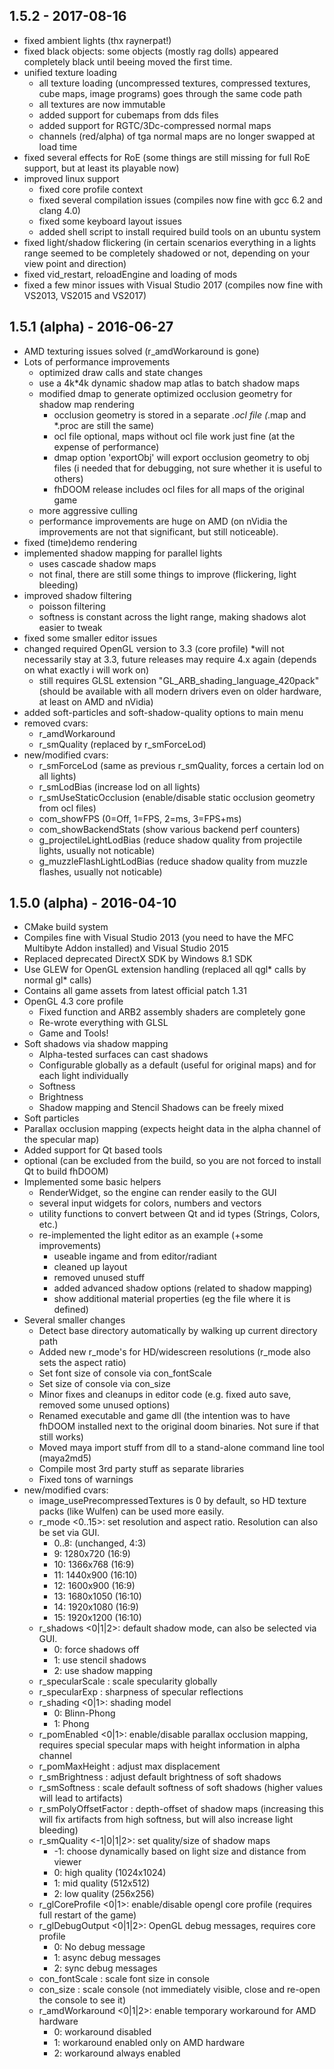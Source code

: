 ## 1.5.2 - 2017-08-16

* fixed ambient lights (thx raynerpat!)
* fixed black objects: some objects (mostly rag dolls) appeared completely black until beeing moved the first time.
* unified texture loading
    * all texture loading (uncompressed textures, compressed textures, cube maps, image programs) goes through the same code path
    * all textures are now immutable
    * added support for cubemaps from dds files
    * added support for RGTC/3Dc-compressed normal maps
    * channels (red/alpha) of tga normal maps are no longer swapped at load time    
* fixed several effects for RoE (some things are still missing for full RoE support, but at least its playable now)
* improved linux support
    * fixed core profile context 
    * fixed several compilation issues (compiles now fine with gcc 6.2 and clang 4.0)
    * fixed some keyboard layout issues
    * added shell script to install required build tools on an ubuntu system
* fixed light/shadow flickering (in certain scenarios everything in a lights range seemed to be completely shadowed or not, depending on your view point and direction)
* fixed vid_restart, reloadEngine and loading of mods
* fixed a few minor issues with Visual Studio 2017 (compiles now fine with VS2013, VS2015 and VS2017)

## 1.5.1 (alpha) - 2016-06-27
* AMD texturing issues solved (r_amdWorkaround is gone)
* Lots of performance improvements
	* optimized draw calls and state changes
	* use a 4k*4k dynamic shadow map atlas to batch shadow maps
	* modified dmap to generate optimized occlusion geometry for shadow map rendering
		* occlusion geometry is stored in a separate *.ocl file (*.map and *.proc are still the same)
		* ocl file optional, maps without ocl file work just fine (at the expense of performance)
		* dmap option 'exportObj' will export occlusion geometry to obj files (i needed that for debugging, not sure whether it is useful to others)
		* fhDOOM release includes ocl files for all maps of the original game
	* more aggressive culling
	* performance improvements are huge on AMD (on nVidia the improvements are not that significant, but still noticeable).
* fixed (time)demo rendering
* implemented shadow mapping for parallel lights
	* uses cascade shadow maps
	* not final, there are still some things to improve (flickering, light bleeding)
* improved shadow filtering
	* poisson filtering
	* softness is constant across the light range, making shadows alot easier to tweak
* fixed some smaller editor issues
* changed required OpenGL version to 3.3 (core profile)
	*will not necessarily stay at 3.3, future releases may require 4.x again (depends on what exactly i will work on)
	* still requires GLSL extension "GL_ARB_shading_language_420pack" (should be available with all modern drivers even on older hardware, at least on AMD and nVidia)
* added soft-particles and soft-shadow-quality options to main menu
* removed cvars:
	* r_amdWorkaround
	* r_smQuality (replaced by r_smForceLod)
* new/modified cvars:
	* r_smForceLod (same as previous r_smQuality, forces a certain lod on all lights)
	* r_smLodBias (increase lod on all lights)
	* r_smUseStaticOcclusion (enable/disable static occlusion geometry from ocl files)
	* com_showFPS (0=Off, 1=FPS, 2=ms, 3=FPS+ms)
	* com_showBackendStats (show various backend perf counters)
	* g_projectileLightLodBias (reduce shadow quality from projectile lights, usually not noticable)
	* g_muzzleFlashLightLodBias (reduce shadow quality from muzzle flashes, usually not noticable)	

## 1.5.0 (alpha) - 2016-04-10
* CMake build system
* Compiles fine with Visual Studio 2013 (you need to have the MFC Multibyte Addon installed) and Visual Studio 2015
* Replaced deprecated DirectX SDK by Windows 8.1 SDK 
* Use GLEW for OpenGL extension handling (replaced all qgl\* calls by normal gl\* calls)
* Contains all game assets from latest official patch 1.31
* OpenGL 4.3 core profile  
	* Fixed function and ARB2 assembly shaders are completely gone
	* Re-wrote everything with GLSL  
	* Game and Tools!
* Soft shadows via shadow mapping
	* Alpha-tested surfaces can cast shadows 
	* Configurable globally as a default (useful for original maps) and for each light individually
	* Softness
	* Brightness
	* Shadow mapping and Stencil Shadows can be freely mixed
* Soft particles
* Parallax occlusion mapping (expects height data in the alpha channel of the specular map)
* Added support for Qt based tools
* optional (can be excluded from the build, so you are not forced to install Qt to build fhDOOM)
* Implemented some basic helpers
	* RenderWidget, so the engine can render easily to the GUI
	* several input widgets for colors, numbers and vectors
	* utility functions to convert between Qt and id types (Strings, Colors, etc.)
	* re-implemented the light editor as an example (+some improvements)
		* useable ingame and from editor/radiant
		* cleaned up layout 
		* removed unused stuff
		* added advanced shadow options (related to shadow mapping)
		* show additional material properties (eg the file where it is defined)
* Several smaller changes
	* Detect base directory automatically by walking up current directory path
	* Added new r_mode's for HD/widescreen resolutions (r_mode also sets the aspect ratio)
	* Set font size of console via con_fontScale
	* Set size of console via con_size
	* Minor fixes and cleanups in editor code (e.g. fixed auto save, removed some unused options)
	* Renamed executable and game dll (the intention was to have fhDOOM installed next to the original doom binaries. Not sure if that still works)
	* Moved maya import stuff from dll to a stand-alone command line tool (maya2md5)
	* Compile most 3rd party stuff as separate libraries
	* Fixed tons of warnings	
* new/modified cvars:
	* image_usePrecompressedTextures is 0 by default, so HD texture packs (like Wulfen) can be used more easily.
	* r_mode <0..15>: set resolution and aspect ratio. Resolution can also be set via GUI.
		* 0..8: (unchanged, 4:3)
		* 9: 1280x720 (16:9)
		* 10: 1366x768 (16:9)
		* 11: 1440x900 (16:10)
		* 12: 1600x900 (16:9)
		* 13: 1680x1050 (16:10)
		* 14: 1920x1080 (16:9)
		* 15: 1920x1200 (16:10)
	* r_shadows <0|1|2>: default shadow mode, can also be selected via GUI.
		* 0: force shadows off
		* 1: use stencil shadows
		* 2: use shadow mapping
	* r_specularScale <float>: scale specularity globally
	* r_specularExp <float>: sharpness of specular reflections
	* r_shading <0|1>: shading model
		* 0: Blinn-Phong
		* 1: Phong
	* r_pomEnabled <0|1>: enable/disable parallax occlusion mapping, requires special specular maps with height information in alpha channel
	* r_pomMaxHeight <float>: adjust max displacement
	* r_smBrightness <float>: adjust default brightness of soft shadows
	* r_smSoftness <float>: scale default softness of soft shadows (higher values will lead to artifacts)
	* r_smPolyOffsetFactor <float>: depth-offset of shadow maps (increasing this will fix artifacts from high softness, but will also increase light bleeding)
	* r_smQuality <-1|0|1|2>: set quality/size of shadow maps
		* -1: choose dynamically based on light size and distance from viewer
		* 0: high quality (1024x1024)
		* 1: mid quality (512x512)
		* 2: low quality (256x256)
	* r_glCoreProfile <0|1>: enable/disable opengl core profile (requires full restart of the game)
	* r_glDebugOutput <0|1|2>: OpenGL debug messages, requires core profile
		* 0: No debug message
		* 1: async debug messages
		* 2: sync debug messages   
	* con_fontScale <float>: scale font size in console
	* con_size <float>: scale console (not immediately visible, close and re-open the console to see it)
	* r_amdWorkaround <0|1|2>: enable temporary workaround for AMD hardware
		* 0: workaround disabled
		* 1: workaround enabled only on AMD hardware
		* 2: workaround always enabled  